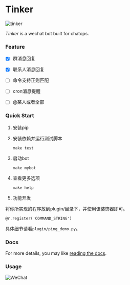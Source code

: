 # Tinker
![tinker](https://travis-ci.org/chuanwu/Tinker.svg?branch=master)

*Tinker* is a wechat bot built for chatops. 


### Feature

- [x] 群消息回复
- [x] 联系人消息回复
- [ ] 命令支持正则匹配
- [ ] cron消息提醒
- [ ] @某人或者全部


### Quick Start

1. 安装pip

2. 安装依赖并运行测试脚本

   ```
   make test
   ```

3. 启动bot

   ```
   make mybot
   ```

4. 查看更多选项

   ```
   make help
   ```

5. 功能开发

 将你所实现的程序放到plugin/目录下，并使用该装饰器即可。

 ```
 @r.register('COMMAND_STRING')
 ```

 具体细节请看`plugin/ping_demo.py`。

### Docs

For more details, you may like [reading the docs](http://tinker.readthedocs.io/).

### Usage

![WeChat](https://ooo.0o0.ooo/2017/03/21/58d00a410a12d.jpeg)
